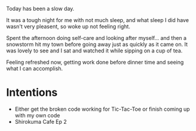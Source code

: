 Today has been a slow day.

It was a tough night for me with not much sleep, and what sleep I did have wasn't very pleasent, so woke up not feeling right.

Spent the afternoon doing self-care and looking after myself... and then a snowstorm hit my town before going away just as quickly as it came on. It was lovely to see and I sat and watched it while sipping on a cup of tea.

Feeling refreshed now, getting work done before dinner time and seeing what I can accomplish.

# Intentions
- Either get the broken code working for Tic-Tac-Toe or finish coming up with my own code
- Shirokuma Cafe Ep 2